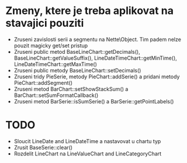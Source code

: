 # Zmeny, ktere je treba aplikovat na stavajici pouziti

 * Zruseni zavislosti serii a segmentu na Nette\Object. Tim padem nelze pouzit magicky get/set pristup
 * Zruseni public metod BaseLineChart::getDecimals(), BaseLineChart::getValueSuffix(), LineDateTimeChart::getMinTime(), LineDateTimeChart::getMaxTime()
 * Zruseni public metody BaseLineChart::setDecimals()
 * Zruseni tridy PieSerie, metody PieChart::addSerie() a pridani metody PieChart::addSegment()
 * Zruseni metod BarChart::setShowStackSum() a BarChart::setSumFormatCallback()
 * Zruseni metod BarSerie::isSumSerie() a BarSerie::getPointLabels()


# TODO

 * Sloucit LineDate and LineDateTime a nastavovat u chartu typ
 * Zrusit BaseSerie::clear()
 * Rozdelit LineChart na LineValueChart and LineCategoryChart
